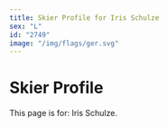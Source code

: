 ```yaml
---
title: Skier Profile for Iris Schulze
sex: "L"
id: "2749"
image: "/img/flags/ger.svg" 
---
```


# Skier Profile

This page is for: Iris Schulze.
    